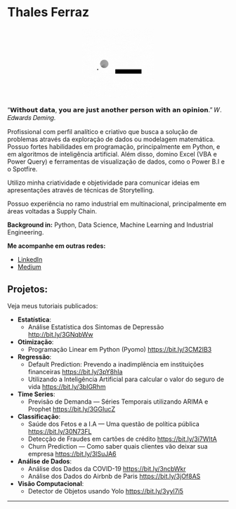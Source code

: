 # Thales Ferraz
<p align="center"><img alt="Colaboratory logo" width="32%" src="https://github.com/FerrazThales/FerrazThales/blob/main/logo_gif.gif?raw=true"></p>
<p>
“𝗪𝗶𝘁𝗵𝗼𝘂𝘁 𝗱𝗮𝘁𝗮, 𝘆𝗼𝘂 𝗮𝗿𝗲 𝗷𝘂𝘀𝘁 𝗮𝗻𝗼𝘁𝗵𝗲𝗿 𝗽𝗲𝗿𝘀𝗼𝗻 𝘄𝗶𝘁𝗵 𝗮𝗻 𝗼𝗽𝗶𝗻𝗶𝗼𝗻.” 𝑊. 𝐸𝑑𝑤𝑎𝑟𝑑𝑠 𝐷𝑒𝑚𝑖𝑛𝑔.
</p>
<p>
Profissional com perfil analítico e criativo que busca a solução de problemas através da exploração de dados ou modelagem matemática. Possuo fortes habilidades em programação, principalmente em Python, e em algoritmos de inteligência artificial. Além disso, domino Excel (VBA e Power Query) e ferramentas de visualização de dados, como o Power B.I e o Spotfire.
</p>
<p>
Utilizo minha criatividade e objetividade para comunicar ideias em apresentações através de técnicas de Storytelling. 
</p>
Possuo experiência no ramo industrial em multinacional, principalmente em áreas voltadas a Supply Chain.

<p>

**Background in:** Python, Data Science, Machine Learning and Industrial Engineering.

**Me acompanhe em outras redes:**
* [LinkedIn](https://www.linkedin.com/in/thalesdefreitasferraz/)
* [Medium](https://thalesferraz.medium.com/)


## Projetos:
Veja meus tutoriais publicados:
* **Estatística**:
  * Análise Estatística dos Sintomas de Depressão http://bit.ly/3GNqbWw
* **Otimização**:
  * Programação Linear em Python (Pyomo) https://bit.ly/3CM2IB3
* **Regressão**:
  * Default Prediction: Prevendo a inadimplência em instituições financeiras https://bit.ly/3pY8hIa
  * Utilizando a Inteligência Artificial para calcular o valor do seguro de vida https://bit.ly/3bIGRhm
* **Time Series**:
  * Previsão de Demanda — Séries Temporais utilizando ARIMA e Prophet https://bit.ly/3GGIucZ
* **Classificação**:
  * Saúde dos Fetos e a I.A — Uma questão de política pública https://bit.ly/30N73FL
  * Detecção de Fraudes em cartões de crédito https://bit.ly/3i7WItA
  * Churn Prediction — Como saber quais clientes vão deixar sua empresa https://bit.ly/3lSuJA6
* **Análise de Dados**:
  * Análise dos Dados da COVID-19 https://bit.ly/3ncbWkr
  * Análise dos Dados do Airbnb de Paris https://bit.ly/3jOf8AS
* **Visão Computacional**:
  * Detector de Objetos usando Yolo https://bit.ly/3yyl7i5

---

